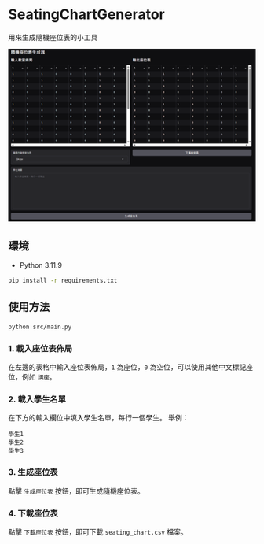 # SeatingChartGenerator

用來生成隨機座位表的小工具

![alt text](./img/image.png)


## 環境
- Python 3.11.9
```bash
pip install -r requirements.txt
```

## 使用方法
```bash
python src/main.py
```
### 1. 載入座位表佈局
在左邊的表格中輸入座位表佈局，`1` 為座位，`0` 為空位，可以使用其他中文標記座位，例如 `講座`。

### 2. 載入學生名單
在下方的輸入欄位中填入學生名單，每行一個學生。
舉例：
```
學生1
學生2
學生3
```

### 3. 生成座位表
點擊 `生成座位表` 按鈕，即可生成隨機座位表。

### 4. 下載座位表
點擊 `下載座位表` 按鈕，即可下載 `seating_chart.csv` 檔案。